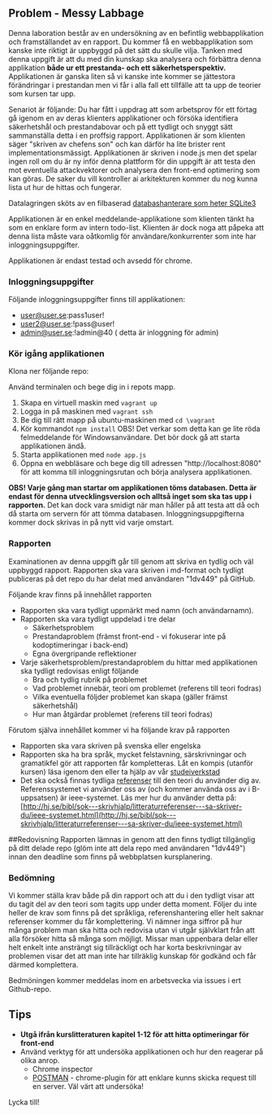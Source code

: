 ## Problem - Messy Labbage
Denna laboration består av en undersökning av en befintlig webbapplikation och framställandet av en rapport. Du kommer få en webbapplikation som kanske inte riktigt är uppbyggd på det sätt du skulle vilja. Tanken med denna uppgift är att du med din kunskap ska analysera och förbättra denna applikation **både ur ett prestanda- och ett säkerhetsperspektiv.** Applikationen är ganska liten så vi kanske inte kommer se jättestora förändringar i prestandan men vi får i alla fall ett tillfälle att ta upp de teorier som kursen tar upp.

Senariot är följande: Du har fått i uppdrag att som arbetsprov för ett förtag gå igenom en av deras klienters applikationer och försöka identifiera säkerhetshål och prestandabovar och på ett tydligt och snyggt sätt sammanställa detta i en proffsig rapport. Applikationen är som klienten säger "skriven av chefens son" och kan därför ha lite brister rent implementationsmässigt. Applikationen är skriven i node.js men det spelar ingen roll om du är ny inför denna plattform för din uppgift är att testa den mot eventuella attackvektorer och analysera den front-end optimering som kan göras. De saker du vill kontroller ai arkitekturen kommer du nog kunna lista ut hur de hittas och fungerar.

Datalagringen sköts av en filbaserad [databashanterare som heter SQLite3](https://www.sqlite.org/)

Applikationen är en enkel meddelande-applikatione som klienten tänkt ha som en enklare form av intern todo-list. Klienten är dock noga att påpeka att denna lista måste vara oåtkomlig för användare/konkurrenter som inte har inloggningsuppgifter.

Applikationen är endast testad och avsedd för chrome.

### Inloggningsuppgifter

Följande inloggningsuppgifter finns till applikationen:
* user@user.se:pass1user!
* user2@user.se:!pass@user!
* admin@user.se:!admin@40  ( detta är inloggning för admin)

### Kör igång applikationen
Klona ner följande repo: <REPOLINK HERE>

Använd terminalen och bege dig in i repots mapp.
1. Skapa en virtuell maskin med ```vagrant up```
2. Logga in på maskinen med ```vagrant ssh```
3. Be dig till rätt mapp på ubuntu-maskinen med ```cd \vagrant```
4. Kör kommandot ```npm install``` OBS! Det verkar som detta kan ge lite röda felmeddelande för Windowsanvändare. Det bör dock gå att starta applikationen ändå.
5. Starta applikationen med ```node app.js```
6. Öppna en webbläsare och bege dig till adressen "http://localhost:8080" för att komma till inloggningsrutan och börja analysera applikationen.

**OBS! Varje gång man startar om applikationen töms databasen. Detta är endast för denna utvecklingsversion och alltså inget som ska tas upp i rapporten.** Det kan dock vara smidigt när man håller på att testa att då och då starta om servern för att tömma databasen. Inloggningsuppgifterna kommer dock skrivas in på nytt vid varje omstart.


### Rapporten
Examinationen av denna uppgift går till genom att skriva en tydlig och väl uppbyggd rapport. Rapporten ska vara skriven i md-format och tydligt publiceras på det repo du har delat med användaren "1dv449" på GitHub.

Följande krav finns på innehållet rapporten

* Rapporten ska vara tydligt uppmärkt med namn (och användarnamn).
* Rapporten ska vara tydligt uppdelad i tre delar
  * Säkerhetsproblem
  * Prestandaproblem (främst front-end - vi fokuserar inte på kodoptimeringar i back-end)
  * Egna övergripande reflektioner
* Varje säkerhetsproblem/prestandaproblem du hittar med applikationen ska tydligt redovisas enligt följande
  * Bra och tydlig rubrik på problemet
  * Vad problemet innebär, teori om problemet (referens till teori fodras)
  * Vilka eventuella följder problemet kan skapa (gäller främst säkerhetshål)
  * Hur man åtgärdar problemet (referens till teori fodras)

Förutom själva innehållet kommer vi ha följande krav på rapporten
* Rapporten ska vara skriven på svenska eller engelska
* Rapporten ska ha bra språk, mycket felstavning, särskrivningar och gramatikfel gör att rapporten får kompletteras. Låt en kompis (utanför kursen) läsa igenom den eller ta hjälp av vår [studeiverkstad](http://lnu.se/ub/studieverkstaden)
* Det ska också finnas tydliga [referenser](http://lnu.se/ub/sok-och-skrivhjalp/skriva-referenser) till den teori du använder dig av. Referenssystemet vi använder oss av (och kommer använda oss av i B-uppsatsen) är ieee-systemet. Läs mer hur du använder detta på: [http://hj.se/bibl/sok---skrivhjalp/litteraturreferenser---sa-skriver-du/ieee-systemet.html](http://hj.se/bibl/sok---skrivhjalp/litteraturreferenser---sa-skriver-du/ieee-systemet.html)

##Redovisning
Rapporten lämnas in genom att den finns tydligt tillgänglig på ditt delade repo (glöm inte att dela repo med användaren "1dv449") innan den deadline som finns på webbplatsen kursplanering.

### Bedömning
Vi kommer ställa krav både på din rapport och att du i den tydligt visar att du tagit del av den teori som tagits upp under detta moment. Följer du inte heller de krav som finns på det språkliga, referenshantering eller helt saknar referenser kommer du får komplettering. Vi nämner inga siffror på hur många problem man ska hitta och redovisa utan vi utgår självklart från att alla försöker hitta så många som möjligt. Missar man uppenbara delar eller helt enkelt inte ansträngt sig tillräckligt och har korta beskrivningar av problemen visar det att man inte har tillräklig kunskap för godkänd och får därmed komplettera.

Bedmöningen kommer meddelas inom en arbetsvecka via issues i ert Github-repo.

## Tips
* **Utgå ifrån kurslitteraturen kapitel 1-12 för att hitta optimeringar för front-end**
* Använd verktyg för att undersöka applikationen och hur den reagerar på olika anrop.
  * Chrome inspector
  * [POSTMAN](https://chrome.google.com/webstore/detail/postman/fhbjgbiflinjbdggehcddcbncdddomop) - chrome-plugin för att enklare kunns skicka request till en server. Väl värt att undersöka!

Lycka till!
